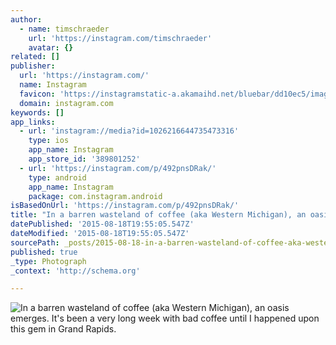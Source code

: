 ```yaml
---
author:
  - name: timschraeder
    url: 'https://instagram.com/timschraeder'
    avatar: {}
related: []
publisher:
  url: 'https://instagram.com/'
  name: Instagram
  favicon: 'https://instagramstatic-a.akamaihd.net/bluebar/dd10ec5/images/ico/favicon.ico'
  domain: instagram.com
keywords: []
app_links:
  - url: 'instagram://media?id=1026216644735473316'
    type: ios
    app_name: Instagram
    app_store_id: '389801252'
  - url: 'https://instagram.com/p/492pnsDRak/'
    type: android
    app_name: Instagram
    package: com.instagram.android
isBasedOnUrl: 'https://instagram.com/p/492pnsDRak/'
title: "In a barren wasteland of coffee (aka Western Michigan), an oasis emerges. It's been a very long week with bad coffee until I happened upon this gem in Grand Rapids."
datePublished: '2015-08-18T19:55:05.547Z'
dateModified: '2015-08-18T19:55:05.547Z'
sourcePath: _posts/2015-08-18-in-a-barren-wasteland-of-coffee-aka-western-michigan-an-o.md
published: true
_type: Photograph
_context: 'http://schema.org'

---
```

![In a barren wasteland of coffee &lpar;aka Western Michigan&rpar;&comma; an oasis emerges&period; It's been a very long week with bad coffee until I happened upon this gem in Grand Rapids&period;](https://igcdn-photos-g-a.akamaihd.net/hphotos-ak-xpa1/t51.2885-15/11191240_468979803277622_2099515517_n.jpg)